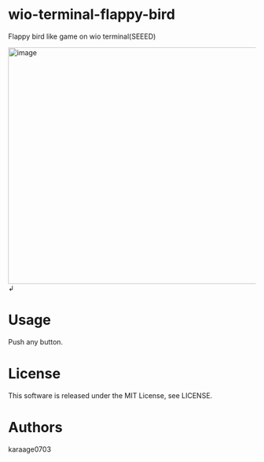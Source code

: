 # wio-terminal-flappy-bird
Flappy bird like game on wio terminal(SEEED)


<img src="https://raw.githubusercontent.com/wiki/karaage0703/wio-terminal-flappy-bird/wio-terminal-flappy-bird.gif" alt="image" width="640" height="480">↲

# Usage
Push any button.

# License
This software is released under the MIT License, see LICENSE.

# Authors
karaage0703
